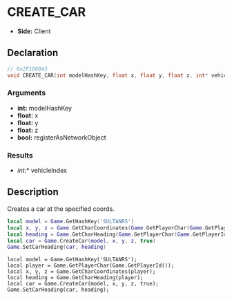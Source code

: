 # CREATE_CAR
- **Side:** Client

## Declaration
```cpp
// 0x2F1D6843
void CREATE_CAR(int modelHashKey, float x, float y, float z, int* vehicleIndex, bool registerAsNetworkObject);
```

### Arguments
- **int:** modelHashKey
- **float:** x
- **float:** y
- **float:** z
- **bool:** registerAsNetworkObject

### Results
- **int*:** vehicleIndex

## Description
Creates a car at the specified coords.

```lua
local model = Game.GetHashKey('SULTANRS')
local x, y, z = Game.GetCharCoordinates(Game.GetPlayerChar(Game.GetPlayerId()))
local heading = Game.GetCharHeading(Game.GetPlayerChar(Game.GetPlayerId()))
local car = Game.CreateCar(model, x, y, z, true)
Game.SetCarHeading(car, heading)
```

```squirrel
local model = Game.GetHashKey('SULTANRS');
local player = Game.GetPlayerChar(Game.GetPlayerId());
local x, y, z = Game.GetCharCoordinates(player);
local heading = Game.GetCharHeading(player);
local car = Game.CreateCar(model, x, y, z, true);
Game.SetCarHeading(car, heading);
```